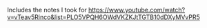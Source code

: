 Includes the notes I took for https://www.youtube.com/watch?v=vTeav5Rinco&list=PLO5VPQH6OWdVKZKJtTGTB10dDXyMVvPR5

